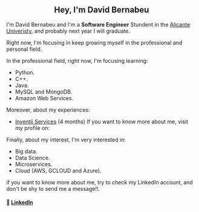 <h2 align="center">Hey, I'm David Bernabeu</h2>

I'm David Bernabeu and I'm a **Software Engineer** Stundent in the [Alicante Univeristy](https://www.ua.es/), and probably next year I will graduate.

Right now, I'm focusing in keep growing myself in the professional and personal field. 
  
In the professional field, right now, I'm focusing learning:
- Python.
- C++.
- Java.
- MySQL and MongoDB.
- Amazon Web Services.
 
Moreover, about my experiences:
- [Inventii Services](https://iinventi.com/) (4 months)
If you want to know more about me, visit my profile on:

Finally, about my interest, I'm very interested in:
- Big data.
- Data Science.
- Microservices.
- Cloud (AWS, GCLOUD and Azure).


if you want to know more about me, try to check my LinkedIn account, and don't be shy to send me a message!!.

#### 📩 [LinkedIn](https://www.linkedin.com/in/david-bernabeu-676036214)
